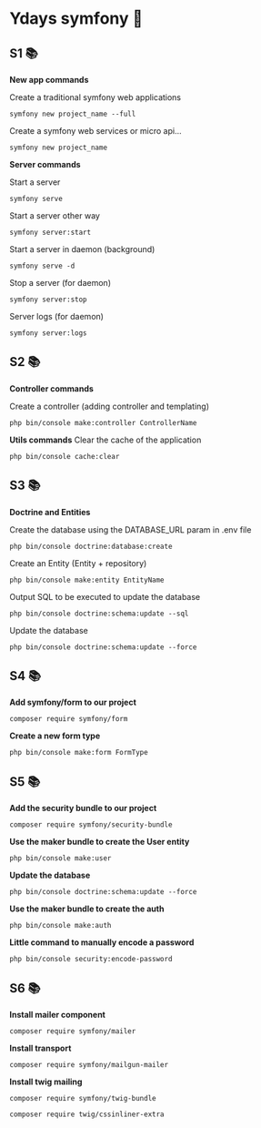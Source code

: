 # Ydays symfony  🚀
  
## S1  📚
**New app commands**

Create a traditional symfony web applications

`symfony new project_name --full`

Create a symfony web services or micro api...

`symfony new project_name`

**Server commands**  
  
Start a server  

`symfony serve`  
  
Start a server other way  

`symfony server:start`  
  
Start a server in daemon (background)  

`symfony serve -d`  
  
Stop a server (for daemon)  

`symfony server:stop`  
  
Server logs (for daemon)  

`symfony server:logs`

## S2 📚
**Controller commands**

Create a controller (adding controller and templating)

`php bin/console make:controller ControllerName`

**Utils commands**
Clear the cache of the application

`php bin/console cache:clear`

## S3 📚
**Doctrine and Entities**

Create the database using the DATABASE_URL param in .env file

`php bin/console doctrine:database:create`

Create an Entity (Entity + repository)

`php bin/console make:entity EntityName`

Output SQL to be executed to update the database

`php bin/console doctrine:schema:update --sql`

Update the database

`php bin/console doctrine:schema:update --force`

## S4 📚

**Add symfony/form to our project**

`composer require symfony/form`

**Create a new form type**

`php bin/console make:form FormType`

## S5 📚

**Add the security bundle to our project**

`composer require symfony/security-bundle`

**Use the maker bundle to create the User entity**

`php bin/console make:user`

**Update the database**

`php bin/console doctrine:schema:update --force`

**Use the maker bundle to create the auth**

`php bin/console make:auth`

**Little command to manually encode a password**

`php bin/console security:encode-password`

## S6 📚

**Install mailer component**

`composer require symfony/mailer`

**Install transport**

`composer require symfony/mailgun-mailer`

**Install twig mailing**

`composer require symfony/twig-bundle`

`composer require twig/cssinliner-extra`
